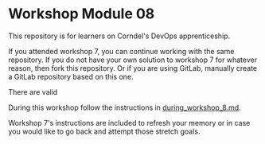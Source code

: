 # Workshop Module 08

This repository is for learners on Corndel's DevOps apprenticeship.

If you attended workshop 7, you can continue working with the same repository. If you do not have your own solution to workshop 7 for whatever reason, then fork this repository. Or if you are using GitLab, manually create a GitLab repository based on this one.

There are valid 

During this workshop follow the instructions in [during_workshop_8.md](./during_workshop_8.md).

Workshop 7's instructions are included to refresh your memory or in case you would like to go back and attempt those stretch goals.
